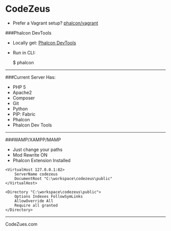 CodeZeus
========

- Prefer a Vagrant setup? [phalcon/vagrant](https://github.com/phalcon/vagrant)

###Phalcon DevTools

- Locally get: [Phalcon DevTools](https://github.com/phalcon/phalcon-devtools)
- Run in CLI:

    $ phalcon


---

###Current Server Has:

- PHP 5
- Apache2
- Composer
- Git
- Python
- PIP: Fabric
- Phalcon
- Phalcon Dev Tools

---

###WAMP/XAMPP/MAMP

- Just change your paths
- Mod Rewrite ON
- Phalcon Extension Installed

```
<VirtualHost 127.0.0.1:82>
    ServerName codezeus
    DocumentRoot "C:\workspace\codezeus\public"
</VirtualHost>

<Directory "C:\workspace\codezeus\public">
    Options Indexes FollowSymLinks
    AllowOverride All
    Require all granted
</Directory>
```


---
CodeZues.com
